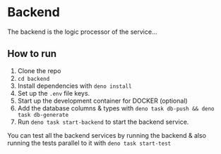 # Backend

The backend is the logic processor of the service...

## How to run

1. Clone the repo
2. `cd backend`
3. Install dependencies with `deno install`
4. Set up the `.env` file keys.
5. Start up the development container for DOCKER (optional)
6. Add the database columns & types with `deno task db-push && deno task db-generate`
7. Run `deno task start-backend` to start the backend service.

You can test all the backend services by running the backend & also running the tests parallel to it with `deno task start-test`
